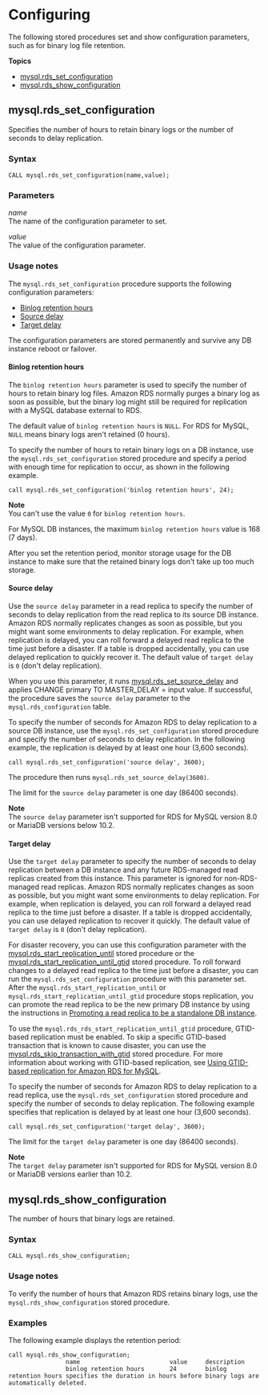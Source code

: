 # Configuring<a name="mysql-stored-proc-configuring"></a>

The following stored procedures set and show configuration parameters, such as for binary log file retention\.

**Topics**
+ [mysql\.rds\_set\_configuration](#mysql_rds_set_configuration)
+ [mysql\.rds\_show\_configuration](#mysql_rds_show_configuration)

## mysql\.rds\_set\_configuration<a name="mysql_rds_set_configuration"></a>

Specifies the number of hours to retain binary logs or the number of seconds to delay replication\.

### Syntax<a name="mysql_rds_set_configuration-syntax"></a>

 

```
CALL mysql.rds_set_configuration(name,value);
```

### Parameters<a name="mysql_rds_set_configuration-parameters"></a>

 *name*   
The name of the configuration parameter to set\.

 *value*   
The value of the configuration parameter\.

### Usage notes<a name="mysql_rds_set_configuration-usage-notes"></a>

The `mysql.rds_set_configuration` procedure supports the following configuration parameters:
+ [Binlog retention hours](#mysql_rds_set_configuration-usage-notes.binlog-retention-hours)
+ [Source delay ](#mysql_rds_set_configuration-usage-notes.source-delay)
+ [Target delay](#mysql_rds_set_configuration-usage-notes.target-delay)

The configuration parameters are stored permanently and survive any DB instance reboot or failover\.

#### Binlog retention hours<a name="mysql_rds_set_configuration-usage-notes.binlog-retention-hours"></a>

The `binlog retention hours` parameter is used to specify the number of hours to retain binary log files\. Amazon RDS normally purges a binary log as soon as possible, but the binary log might still be required for replication with a MySQL database external to RDS\.

The default value of `binlog retention hours` is `NULL`\. For RDS for MySQL, `NULL` means binary logs aren't retained \(0 hours\)\.

To specify the number of hours to retain binary logs on a DB instance, use the `mysql.rds_set_configuration` stored procedure and specify a period with enough time for replication to occur, as shown in the following example\.

`call mysql.rds_set_configuration('binlog retention hours', 24);`

**Note**  
You can't use the value `0` for `binlog retention hours`\.

For MySQL DB instances, the maximum `binlog retention hours` value is 168 \(7 days\)\.

After you set the retention period, monitor storage usage for the DB instance to make sure that the retained binary logs don't take up too much storage\.

#### Source delay<a name="mysql_rds_set_configuration-usage-notes.source-delay"></a>

Use the `source delay` parameter in a read replica to specify the number of seconds to delay replication from the read replica to its source DB instance\. Amazon RDS normally replicates changes as soon as possible, but you might want some environments to delay replication\. For example, when replication is delayed, you can roll forward a delayed read replica to the time just before a disaster\. If a table is dropped accidentally, you can use delayed replication to quickly recover it\. The default value of `target delay` is `0` \(don't delay replication\)\.

When you use this parameter, it runs [mysql\.rds\_set\_source\_delay](mysql-stored-proc-replicating.md#mysql_rds_set_source_delay) and applies CHANGE primary TO MASTER\_DELAY = input value\. If successful, the procedure saves the `source delay` parameter to the `mysql.rds_configuration` table\.

To specify the number of seconds for Amazon RDS to delay replication to a source DB instance, use the `mysql.rds_set_configuration` stored procedure and specify the number of seconds to delay replication\. In the following example, the replication is delayed by at least one hour \(3,600 seconds\)\.

`call mysql.rds_set_configuration('source delay', 3600);`

The procedure then runs `mysql.rds_set_source_delay(3600)`\. 

The limit for the `source delay` parameter is one day \(86400 seconds\)\.

**Note**  
The `source delay` parameter isn't supported for RDS for MySQL version 8\.0 or MariaDB versions below 10\.2\.

#### Target delay<a name="mysql_rds_set_configuration-usage-notes.target-delay"></a>

Use the `target delay` parameter to specify the number of seconds to delay replication between a DB instance and any future RDS\-managed read replicas created from this instance\. This parameter is ignored for non\-RDS\-managed read replicas\. Amazon RDS normally replicates changes as soon as possible, but you might want some environments to delay replication\. For example, when replication is delayed, you can roll forward a delayed read replica to the time just before a disaster\. If a table is dropped accidentally, you can use delayed replication to recover it quickly\. The default value of `target delay` is `0` \(don't delay replication\)\.

For disaster recovery, you can use this configuration parameter with the [mysql\.rds\_start\_replication\_until](mysql-stored-proc-replicating.md#mysql_rds_start_replication_until) stored procedure or the [mysql\.rds\_start\_replication\_until\_gtid](mysql-stored-proc-replicating.md#mysql_rds_start_replication_until_gtid) stored procedure\. To roll forward changes to a delayed read replica to the time just before a disaster, you can run the `mysql.rds_set_configuration` procedure with this parameter set\. After the `mysql.rds_start_replication_until` or `mysql.rds_start_replication_until_gtid` procedure stops replication, you can promote the read replica to be the new primary DB instance by using the instructions in [Promoting a read replica to be a standalone DB instance](USER_ReadRepl.md#USER_ReadRepl.Promote)\. 

To use the `mysql.rds_rds_start_replication_until_gtid` procedure, GTID\-based replication must be enabled\. To skip a specific GTID\-based transaction that is known to cause disaster, you can use the [mysql\.rds\_skip\_transaction\_with\_gtid](mysql-stored-proc-replicating.md#mysql_rds_skip_transaction_with_gtid) stored procedure\. For more information about working with GTID\-based replication, see [Using GTID\-based replication for Amazon RDS for MySQL](mysql-replication-gtid.md)\.

To specify the number of seconds for Amazon RDS to delay replication to a read replica, use the `mysql.rds_set_configuration` stored procedure and specify the number of seconds to delay replication\. The following example specifies that replication is delayed by at least one hour \(3,600 seconds\)\.

`call mysql.rds_set_configuration('target delay', 3600);`

The limit for the `target delay` parameter is one day \(86400 seconds\)\.

**Note**  
The `target delay` parameter isn't supported for RDS for MySQL version 8\.0 or MariaDB versions earlier than 10\.2\.

## mysql\.rds\_show\_configuration<a name="mysql_rds_show_configuration"></a>

The number of hours that binary logs are retained\.

### Syntax<a name="mysql_rds_show_configuration-syntax"></a>

 

```
CALL mysql.rds_show_configuration;
```

### Usage notes<a name="mysql_rds_show_configuration-usage-notes"></a>

To verify the number of hours that Amazon RDS retains binary logs, use the `mysql.rds_show_configuration` stored procedure\.

### Examples<a name="mysql_rds_show_configuration-examples"></a>

The following example displays the retention period:

```
call mysql.rds_show_configuration;
                name                         value     description
                binlog retention hours       24        binlog retention hours specifies the duration in hours before binary logs are automatically deleted.
```